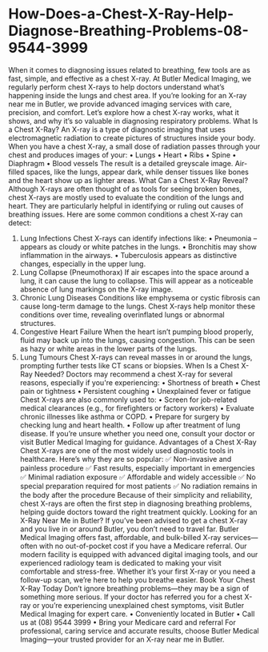 # How-Does-a-Chest-X-Ray-Help-Diagnose-Breathing-Problems-08-9544-3999
When it comes to diagnosing issues related to breathing, few tools are as fast, simple, and effective as a chest X-ray. At Butler Medical Imaging, we regularly perform chest X-rays to help doctors understand what’s happening inside the lungs and chest area. If you’re looking for an X-ray near me in Butler, we provide advanced imaging services with care, precision, and comfort.
Let’s explore how a chest X-ray works, what it shows, and why it’s so valuable in diagnosing respiratory problems.
What Is a Chest X-Ray?
An X-ray is a type of diagnostic imaging that uses electromagnetic radiation to create pictures of structures inside your body. When you have a chest X-ray, a small dose of radiation passes through your chest and produces images of your:
•	Lungs
•	Heart
•	Ribs
•	Spine
•	Diaphragm
•	Blood vessels
The result is a detailed greyscale image. Air-filled spaces, like the lungs, appear dark, while denser tissues like bones and the heart show up as lighter areas.
What Can a Chest X-Ray Reveal?
Although X-rays are often thought of as tools for seeing broken bones, chest X-rays are mostly used to evaluate the condition of the lungs and heart. They are particularly helpful in identifying or ruling out causes of breathing issues. Here are some common conditions a chest X-ray can detect:
1. Lung Infections
Chest X-rays can identify infections like:
•	Pneumonia – appears as cloudy or white patches in the lungs.
•	Bronchitis may show inflammation in the airways.
•	Tuberculosis appears as distinctive changes, especially in the upper lung.
2. Lung Collapse (Pneumothorax)
If air escapes into the space around a lung, it can cause the lung to collapse. This will appear as a noticeable absence of lung markings on the X-ray image.
3. Chronic Lung Diseases
Conditions like emphysema or cystic fibrosis can cause long-term damage to the lungs. Chest X-rays help monitor these conditions over time, revealing overinflated lungs or abnormal structures.
4. Congestive Heart Failure
When the heart isn’t pumping blood properly, fluid may back up into the lungs, causing congestion. This can be seen as hazy or white areas in the lower parts of the lungs.
5. Lung Tumours
Chest X-rays can reveal masses in or around the lungs, prompting further tests like CT scans or biopsies.
When Is a Chest X-Ray Needed?
Doctors may recommend a chest X-ray for several reasons, especially if you're experiencing:
•	Shortness of breath
•	Chest pain or tightness
•	Persistent coughing
•	Unexplained fever or fatigue
Chest X-rays are also commonly used to:
•	Screen for job-related medical clearances (e.g., for firefighters or factory workers)
•	Evaluate chronic illnesses like asthma or COPD.
•	Prepare for surgery by checking lung and heart health.
•	Follow up after treatment of lung disease.
If you’re unsure whether you need one, consult your doctor or visit Butler Medical Imaging for guidance.
Advantages of a Chest X-Ray
Chest X-rays are one of the most widely used diagnostic tools in healthcare. Here’s why they are so popular:
✅ Non-invasive and painless procedure
✅ Fast results, especially important in emergencies
✅ Minimal radiation exposure
✅ Affordable and widely accessible
✅ No special preparation required for most patients
✅ No radiation remains in the body after the procedure
Because of their simplicity and reliability, chest X-rays are often the first step in diagnosing breathing problems, helping guide doctors toward the right treatment quickly.
Looking for an X-Ray Near Me in Butler?
If you’ve been advised to get a chest X-ray and you live in or around Butler, you don’t need to travel far. Butler Medical Imaging offers fast, affordable, and bulk-billed X-ray services—often with no out-of-pocket cost if you have a Medicare referral.
Our modern facility is equipped with advanced digital imaging tools, and our experienced radiology team is dedicated to making your visit comfortable and stress-free. Whether it’s your first X-ray or you need a follow-up scan, we’re here to help you breathe easier.
Book Your Chest X-Ray Today
Don’t ignore breathing problems—they may be a sign of something more serious. If your doctor has referred you for a chest X-ray or you’re experiencing unexplained chest symptoms, visit Butler Medical Imaging for expert care.
•	Conveniently located in Butler
•	Call us at (08) 9544 3999
•	Bring your Medicare card and referral
For professional, caring service and accurate results, choose Butler Medical Imaging—your trusted provider for an X-ray near me in Butler.
